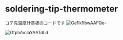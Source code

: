 # soldering-tip-thermometer
コテ先温度計基板のコードです
![Ge1lk1lbwAAFQe-](https://github.com/user-attachments/assets/ddbb0997-a2df-4697-a619-fccb4e3313c0)

![GfphAmIaYAATdLd](https://github.com/user-attachments/assets/ba447d88-66d2-426a-abf6-05e22b3d9675)
